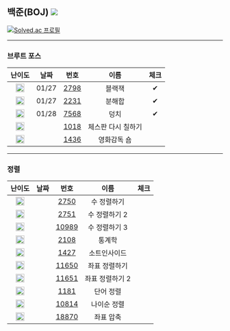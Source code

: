 ## 백준(BOJ) <img src="https://img.shields.io/badge/Python-3776AB?style=flat-square&logo=python&logoColor=white"/> 
[![Solved.ac
프로필](http://mazassumnida.wtf/api/v2/generate_badge?boj=kkg0510)](https://solved.ac/profile/kkg0510)

---

### 브루트 포스 
| 난이도 | 날짜 | 번호 | 이름 | 체크 |
|:---:|:---:|:---:|:---:| :---: |
| <img src="https://static.solved.ac/tier_small/4.svg" width="20px" height="20"></img> | 01/27 | <a href="https://www.acmicpc.net/problem/2798" target='_blank'>2798</a> | 블랙잭 | ✔ |
| <img src="https://static.solved.ac/tier_small/4.svg" width="20px" height="20"></img> | 01/27 |	<a href="https://www.acmicpc.net/problem/2231" target='_blank'>2231</a> | 분해합 | ✔ |
| <img src="https://static.solved.ac/tier_small/6.svg" width="20px" height="20"></img> | 01/28 |	<a href="https://www.acmicpc.net/problem/7568" target='_blank'>7568</a> | 덩치 | ✔ |
| <img src="https://static.solved.ac/tier_small/6.svg" width="20px" height="20"></img> |  |	<a href="https://www.acmicpc.net/problem/1018" target='_blank'>1018</a> | 체스판 다시 칠하기 |  |
| <img src="https://static.solved.ac/tier_small/6.svg" width="20px" height="20"></img> |  |	<a href="https://www.acmicpc.net/problem/1436" target='_blank'>1436</a> | 영화감독 숌 |  |

---

### 정렬 
| 난이도 | 날짜 | 번호 | 이름 | 체크 |
|:---:|:---:|:---:|:---:| :---: |
| <img src="https://static.solved.ac/tier_small/5.svg" width="20px" height="20"></img> |  |	<a href="https://www.acmicpc.net/problem/2750" target='_blank'>2750</a> | 수 정렬하기 |  |
| <img src="https://static.solved.ac/tier_small/6.svg" width="20px" height="20"></img> |  |	<a href="https://www.acmicpc.net/problem/2751" target='_blank'>2751</a> | 수 정렬하기 2 |  |
| <img src="https://static.solved.ac/tier_small/6.svg" width="20px" height="20"></img> |  |	<a href="https://www.acmicpc.net/problem/10989" target='_blank'>10989</a> | 수 정렬하기 3 |  |
| <img src="https://static.solved.ac/tier_small/7.svg" width="20px" height="20"></img> |  |	<a href="https://www.acmicpc.net/problem/2108" target='_blank'>2108</a> | 통계학 |  |
| <img src="https://static.solved.ac/tier_small/6.svg" width="20px" height="20"></img> |  |	<a href="https://www.acmicpc.net/problem/1427" target='_blank'>1427</a> | 소트인사이드 |  |
| <img src="https://static.solved.ac/tier_small/6.svg" width="20px" height="20"></img> |  |	<a href="https://www.acmicpc.net/problem/11650" target='_blank'>11650</a> | 좌표 정렬하기 |  |
| <img src="https://static.solved.ac/tier_small/6.svg" width="20px" height="20"></img> |  |	<a href="https://www.acmicpc.net/problem/11651" target='_blank'>11651</a> | 좌표 정렬하기 2 |  |
| <img src="https://static.solved.ac/tier_small/6.svg" width="20px" height="20"></img> |  |	<a href="https://www.acmicpc.net/problem/1181" target='_blank'>1181</a> | 단어 정렬 |  |
| <img src="https://static.solved.ac/tier_small/6.svg" width="20px" height="20"></img> |  |	<a href="https://www.acmicpc.net/problem/10814" target='_blank'>10814</a> | 나이순 정렬 |  |
| <img src="https://static.solved.ac/tier_small/9.svg" width="20px" height="20"></img> |  |	<a href="https://www.acmicpc.net/problem/18870" target='_blank'>18870</a> | 좌표 압축 |  |
